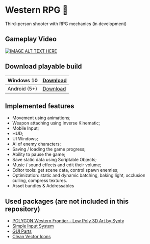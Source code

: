# Western RPG 🤠
Third-person shooter with RPG mechanics (in development)

## Gameplay Video
[![IMAGE ALT TEXT HERE](https://img.youtube.com/vi/qtoLJagiDpE/0.jpg)](https://www.youtube.com/watch?v=qtoLJagiDpE)

## Download playable build
| Windows 10 | [Download](https://drive.google.com/file/d/14LHTqE2fLjAaSGNUIsp3OjbEQfp9YI43/view?usp=sharing) |
| ------- | ----------- |
| Android (5+) | [Download](https://drive.google.com/file/d/1acjRsFFtZx1oEWcyaZ25FAYeBLNrqaTo/view?usp=sharing) |

## Implemented features
- Movement using animations;
- Weapon attaching using Inverse Kinematic;
- Mobile Input;
- HUD;
- UI Windows;
- AI of enemy characters;
- Saving / loading the game progress;
- Ability to pause the game;
- Save static data using Scriptable Objects;
- Music / sound effects and edit their volume;
- Editor tools: get scene data, control spawn enemies;
- Optimization: static and dynamic batching, baking light, occlusion culling, compress textures.
- Asset bundles & Addressables

## Used packages (are not included in this repository)
- [POLYGON Western Frontier - Low Poly 3D Art by Synty](https://assetstore.unity.com/packages/3d/environments/historic/polygon-western-frontier-low-poly-3d-art-by-synty-130564)
- [Simple Input System](https://assetstore.unity.com/packages/tools/input-management/simple-input-system-113033)
- [GUI Parts](https://assetstore.unity.com/packages/2d/gui/icons/gui-parts-159068)
- [Clean Vector Icons](https://assetstore.unity.com/packages/2d/gui/icons/clean-vector-icons-132084)
